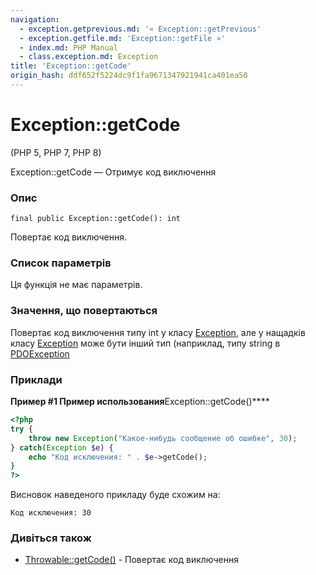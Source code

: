 ```yaml
---
navigation:
  - exception.getprevious.md: '« Exception::getPrevious'
  - exception.getfile.md: 'Exception::getFile »'
  - index.md: PHP Manual
  - class.exception.md: Exception
title: 'Exception::getCode'
origin_hash: ddf652f5224dc9f1fa9671347921941ca401ea50
---
```

# Exception::getCode

(PHP 5, PHP 7, PHP 8)

Exception::getCode — Отримує код виключення

### Опис

```methodsynopsis
final public Exception::getCode(): int
```

Повертає код виключення.

### Список параметрів

Ця функція не має параметрів.

### Значення, що повертаються

Повертає код виключення типу int у класу [Exception](class.exception.md), але у нащадків класу [Exception](class.exception.md) може бути інший тип (наприклад, типу string в [PDOException](class.pdoexception.md)

### Приклади

**Пример #1 Пример использования**Exception::getCode()\*\*\*\*

```php
<?php
try {
    throw new Exception("Какое-нибудь сообщение об ошибке", 30);
} catch(Exception $e) {
    echo "Код исключения: " . $e->getCode();
}
?>
```

Висновок наведеного прикладу буде схожим на:

```
Код исключения: 30
```

### Дивіться також

-   [Throwable::getCode()](throwable.getcode.md) \- Повертає код виключення
